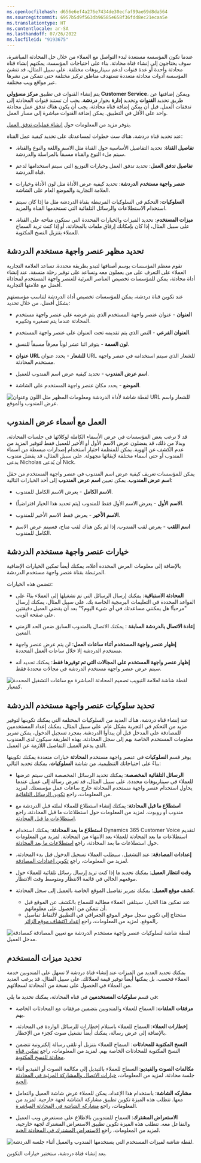 ```yaml
---
ms.openlocfilehash: d656e6ef4a276e7434de30ecfaf99ae69d8da564
ms.sourcegitcommit: 6957b5d9f563db96585e658f36fdd8ec21ecaa5e
ms.translationtype: HT
ms.contentlocale: ar-SA
ms.lasthandoff: 07/26/2022
ms.locfileid: "9193675"
---
```

عندما تكون المؤسسة مستعدة لبدء التواصل مع العملاء من خلال حل المحادثة المباشرة، سوف يحتاجون إلى إنشاء قناة محادثة. بناء على احتياجات المؤسسة، يمكنهم إنشاء قناة محادثة واحدة أو عدة قنوات لدعم سيناريوهات مختلفة. على سبيل المثال، قد تنشئ المؤسسة أدوات محادثة متعددة تستهدف مناطق تركيز مختلفة حتى تتمكن من نشرها عبر مواقع ويب مختلفة.  

يتم إنشاء القنوات في تطبيق **مركز مسؤولي Customer Service**، ويمكن إضافتها عن طريق تحديد **القنوات** وتحديد **إدارة** بجوار **دردشة**. يجب أن تستند قنوات المحادثة إلى تدفقات العمل. قبل أن يمكن إضافة قناة محادثة، يجب أن يكون هناك تدفق عمل محادثة واحد على الأقل في التطبيق. يمكن إضافة القنوات مباشرة إلى مسار العمل.    

يتوفر مزيد من المعلومات حول [إنشاء عمليات تدفق العمل](/dynamics365/omnichannel/administrator/work-streams-introduction?azure-portal=true#create-a-work-stream/). 

عند تحديد قناة دردشة، هناك ست خطوات لمساعدتك على تحديد كيفية عمل القناة:

- **تفاصيل القناة**: تحديد التفاصيل الأساسية حول القناة مثل الاسم واللغة والنوع والقناة.  سيتم ملء النوع والقناة مسبقاً بالمراسلة والدردشة.  
    
- **تفاصيل تدفق العمل**: تحديد تدفق العمل وخيارات التوزيع التي سيتم استخدامها لدعم قناة الدردشة.  

- **عنصر واجهة مستخدم الدردشة**: تحديد كيفية عرض الأداة مثل لون الأداة وخيارات العلامة التجارية والموضع العام على الشاشة.

- **السلوكيات**: التحكم في السلوكيات المرتبطة بقناة الدردشة مثل ما إذا كان سيتم استخدام الاستطلاعات والرسائل التلقائية التي تستخدمها القناة والمزيد.  

- **ميزات المستخدم**: تحديد الميزات والخيارات المحددة التي ستكون متاحة على القناة. على سبيل المثال، إذا كان بإمكانك إرفاق ملفات بالمحادثة، أو إذا كنت تريد السماح للعملاء بتنزيل النسخ المكتوبة.  

## <a name="define-chat-widget-appearance"></a>تحديد مظهر عنصر واجهة مستخدم الدردشة

تقوم معظم المؤسسات بوسم أصنافها لتبدو بطريقة محددة. تساعد العلامة التجارية العملاء على التعرف على من يعملون معه وتساعد على توفير رحلة متسقة. عند إنشاء أداة محادثة، يمكن للمؤسسات تخصيص العناصر المرئية للعنصر واجهة المستخدم لمحاذاة أفضل مع علامتها التجارية.  

عند تكوين قناة دردشة، يمكن للمؤسسات تخصيص أداة الدردشة لتناسب مؤسستهم بشكل أفضل، من خلال تحديد:

-   **العنوان** - عنوان عنصر واجهة المستخدم الذي يتم عرضه على عنصر واجهة مستخدم المحادثة عندما يتم تصغيره وتكبيره. 

-   **العنوان الفرعي** - النص الذي يتم تقديمه تحت العنوان على عنصر واجهة المستخدم. 

-   **لون السمة** - يتوفر اثنا عشر لوناً معرفاً مسبقاً للنسق.

-   **عنوان URL للشعار** - يحدد عنوان URL للشعار الذي سيتم استخدامه في عنصر واجهة مستخدم المحادثة.

-   **اسم عرض المندوب** - تحديد كيفية عرض اسم المندوب للعميل. 

-   **الموضع** - يحدد مكان عنصر واجهة المستخدم على الشاشة.

![لقطة شاشة لأداة الدردشة ومعلومات المظهر مثل اللون وعنوان URL للشعار واسم عرض المندوب والموقع.](../media/chat-widget-2-1.png)

## <a name="work-with-agent-display-names"></a>العمل مع أسماء عرض المندوب

قد لا ترغب بعض المؤسسات في عرض الأسماء الكاملة لوكلائها في جلسات المحادثة. وبدلا من ذلك، قد يفضلون عرض الاسم الأول أو الأخير للعميل فقط لتوفير المزيد من عدم الكشف عن الهوية. يمكن للمنظمة اختيار استخدام إصدارات مبسطة من أسماء المندوب أو حتى أسماء مختلفة لإبقائها مجهولة. على سبيل المثال، قد يفضل مندوب يدعى Nicholas أن يُدعى Nick.  

يمكن للمؤسسات تعريف كيفية عرض اسم المندوب في عنصر واجهة المستخدم من حقل **اسم عرض المندوب**. يمكن تعيين **اسم عرض المندوب** إلى أحد الخيارات التالية:

-   **الاسم الكامل** - يعرض الاسم الكامل للمندوب.

-   **الاسم الأول** - يعرض الاسم الأول فقط للمندوب (يتم تحديد هذا الخيار افتراضياً).

-   **الاسم الأخير** - يعرض فقط الاسم الأخير للمندوب.

-   **اسم اللقب** - يعرض لقب المندوب. إذا لم يكن هناك لقب متاح، فسيتم عرض الاسم الكامل للمندوب.

## <a name="chat-widget-options"></a>خيارات عنصر واجهة مستخدم الدردشة

بالإضافة إلى معلومات العرض المحددة أعلاه، يمكنك أيضاً تمكين الخيارات الإضافية المرتبطة بقناة عنصر واجهة مستخدم الدردشة.  

تتضمن هذه الخيارات:
- **المحادثة الاستباقية**: يمكنك إرسال الرسائل التي تم تشغيلها إلى العملاء بناءً على القواعد المحددة في التعليمات البرمجية الخاصة بك. على سبيل المثال، يمكنك إرسال "مرحباً! هل يمكنني مساعدتك في أي شيء اليوم؟" بعد أن يقضي العميل دقيقتين على صفحة الويب.  

- **إعادة الاتصال بالدردشة السابقة** : يمكنك الاتصال بالمندوب السابق ضمن الحد الزمني المعين.  

- **إظهار عنصر واجهة المستخدم أثناء ساعات العمل‬**: لن يتم عرض عنصر واجهة مستخدم الدردشة إلا خلال ساعات العمل المحددة.  

- **إظهار عنصر واجهة المستخدم على المجالات التي تم توفيرها فقط‬**: يمكنك تحديد أنه سيتم عرض عنصر واجهة مستخدم الدردشة في مجالات محددة فقط.  

![لقطة شاشة لعلامة التبويب تصميم المحادثة المباشرة مع ساعات التشغيل المحددة كمعيار.](../media/chat-options-2-2.png)

## <a name="define-chat-widget-behaviors"></a>تحديد سلوكيات عنصر واجهة مستخدم الدردشة

عند إنشاء قناة دردشة، هناك العديد من السلوكيات المختلفة التي يمكنك تكوينها لتوفير مزيد من التحكم في التجربة بشكل عام.  على سبيل المثال، يمكنك إعداد المستخدمين للمصادقة على المدخل قبل أن يبدأوا الدردشة.  بمجرد تسجيل الدخول، يمكن تمرير معلومات المستخدم الخاصة بهم إلى سجل المحادثة.  بهذه الطريقة سيكون لدى المندوب الذي يدعم العميل التفاصيل اللازمة عن العميل.  

يوفر قسم **السلوكيات** في عنصر واجهة مستخدم **المحادثة** خيارات متعددة يمكنك تكوينها بناءً على احتياجاتك التنظيمية.  من شاشة **السلوكيات**، يمكنك تحديد التالي:

- **الرسائل التلقائية المخصصة**: يمكنك تحديد الرسائل المخصصة التي سيتم عرضها للعملاء في سيناريوهات محددة.  على سبيل المثال، قد تعرض رسالة إلى عميل عندما يحاول استخدام عنصر واجهة مستخدم المحادثة خارج ساعات عمل مؤسستك. لمزيد من المعلومات، راجع [تكوين الرسائل التلقائية](/dynamics365/customer-service/configure-automated-message?tabs=customerserviceadmincenter). 

- **استطلاع ما قبل المحادثة**: يمكنك إنشاء استطلاع للعملاء لملئه قبل الدردشة مع مندوب أو روبوت. لمزيد من المعلومات حول استطلاعات ما قبل المحادثة، راجع [استطلاعات ما قبل المحادثة](/dynamics365/customer-service/configure-pre-chat-survey?tabs=customerserviceadmincenter). 

- **استطلاع ما بعد المحادثة**: يمكنك استخدام Dynamics 365 Customer Voice لتقديم استطلاعات ما بعد المحادثة للعملاء بعد الانتهاء من المحادثة. لمزيد من المعلومات حول استطلاعات ما بعد المحادثة، راجع [استطلاعات ما بعد المحادثة](/dynamics365/customer-service/configure-post-conversation-survey?tabs=customerserviceadmincenter).   

- **إعدادات المصادقة**: عند التشغيل، سيطلب العملاء تسجيل الدخول قبل بدء المحادثة. لمزيد من المعلومات، راجع [تكوين إعدادات المصادقة](/dynamics365/customer-service/create-chat-auth-settings?tabs=customerserviceadmincenter).  

- **وقت انتظار العميل**: يمكنك تحديد ما إذا كنت تريد إرسال رسائل تلقائية للعملاء حول موقعهم الحالي في قائمة الانتظار ومتوسط وقت الانتظار.  

- **كشف موقع العميل**: يمكنك تمرير تفاصيل الموقع الخاصة بالعميل إلى سجل المحادثة.  
    - عند تمكين هذا الخيار، سيتلقى العملاء مطالبة للسماح بالكشف عن الموقع قبل أن تتمكن من الحصول على معلوماتهم.  
    - ستحتاج إلى تكوين سجل موفر الموقع الجغرافي في التطبيق لالتقاط تفاصيل الموقع. لمزيد من المعلومات، راجع [إعداد اكتشاف موقع الزائر ](/dynamics365/customer-service/geo-location-provider?tabs=customerserviceadmincenter).

![لقطة شاشة لسلوكيات عنصر واجهة مستخدم الدردشة مع تعيين المصادقة كمصادقة مدخل العميل.](../media/chat-behaviors-2-3.png)

## <a name="defining-user-features"></a>تحديد ميزات المستخدم ##

يمكنك تحديد العديد من الميزات عند إنشاء قناة دردشة لا تسهل على المندوبين خدمة العملاء فحسب، بل يمكنها أيضاً توفير قيمة لعملائك.  على سبيل المثال، قد يرغب العديد من العملاء في الحصول على نسخة من المحادثة لسجلاتهم.  

في قسم **سلوكيات المستخدمين** في قناه المحادثة، يمكنك تحديد ما يلي:

- **مرفقات الملفات**: السماح للعملاء والمندوبين بتضمين مرفقات مع المحادثات الخاصة بهم.  

- **إخطارات العملاء**: السماح للعملاء باستلام إخطارات للرسائل الواردة في المحادثة. بالإضافة إلى عرض رسالة، يمكنك أيضاً تشغيل صوت كجزء من الإخطار.  

- **النسخ المكتوبة للمحادثات**: السماح للعملاء بتنزيل أو تلقي رسالة إلكترونية تتضمن النسخ المكتوبة للمحادثات الخاصة بهم.  لمزيد من المعلومات، راجع [تمكين قناة محادثة للنسخ المكتوبة](/dynamics365/customer-service/enable-transcripts-messaging-channels?tabs=customerserviceadmincenter).   

- **مكالمات الصوت والفيديو**: السماح للعملاء بالتبديل إلى مكالمة الصوت أو الفيديو أثناء جلسة محادثة.  لمزيد من المعلومات، [خيارات الاتصال والمشاركة المرئية في المحادثة الحية](/dynamics365/customer-service/call-options-visual-engagement). 

- **مشاركه الشاشة**: باستخدام هذا الإعداد، يمكن للعملاء عرض شاشة العميل والتعامل معها. تتطلب هذه الميزة تكوين تطبيق مشاركة الشاشة لجهة خارجية. لمزيد من المعلومات، راجع [مشاركه الشاشة في المحادثة المباشرة](/dynamics365/customer-service/call-options-visual-engagement).   

- **الاستعراض المشترك**: السماح للمندوبين بالاطلاع على مستعرض ويب العميل والتفاعل معه.  تتطلب هذه الميزة تكوين تطبيق الاستعراض المشترك لجهة خارجية. لمزيد من المعلومات، راجع [الاستعراض المشترك في المحادثة الحية](/dynamics365/customer-service/call-options-visual-engagement).

![لقطة شاشة لميزات المستخدم التي يستخدمها المندوب والعميل أثناء جلسة الدردشة.](../media/chat-user-features-2-4.png)

بعد إنشاء قناة دردشة، ستختبر خيارات التكوين. 

